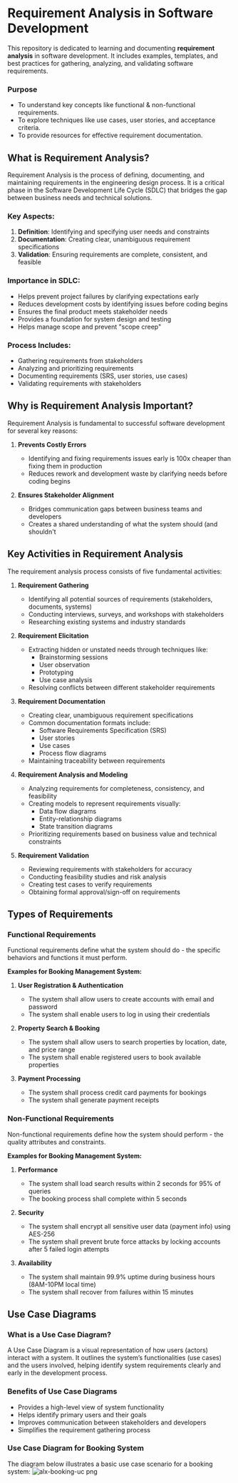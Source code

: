 # Requirement Analysis in Software Development  

This repository is dedicated to learning and documenting **requirement analysis** in software development. It includes examples, templates, and best practices for gathering, analyzing, and validating software requirements.  

### Purpose  
- To understand key concepts like functional & non-functional requirements.  
- To explore techniques like use cases, user stories, and acceptance criteria.  
- To provide resources for effective requirement documentation.  
## What is Requirement Analysis?

Requirement Analysis is the process of defining, documenting, and maintaining requirements in the engineering design process. It is a critical phase in the Software Development Life Cycle (SDLC) that bridges the gap between business needs and technical solutions.

### Key Aspects:
1. **Definition**: Identifying and specifying user needs and constraints
2. **Documentation**: Creating clear, unambiguous requirement specifications
3. **Validation**: Ensuring requirements are complete, consistent, and feasible

### Importance in SDLC:
- Helps prevent project failures by clarifying expectations early
- Reduces development costs by identifying issues before coding begins
- Ensures the final product meets stakeholder needs
- Provides a foundation for system design and testing
- Helps manage scope and prevent "scope creep"

### Process Includes:
- Gathering requirements from stakeholders
- Analyzing and prioritizing requirements
- Documenting requirements (SRS, user stories, use cases)
- Validating requirements with stakeholders
## Why is Requirement Analysis Important?

Requirement Analysis is fundamental to successful software development for several key reasons:

1. **Prevents Costly Errors**  
   - Identifying and fixing requirements issues early is 100x cheaper than fixing them in production
   - Reduces rework and development waste by clarifying needs before coding begins

2. **Ensures Stakeholder Alignment**  
   - Bridges communication gaps between business teams and developers
   - Creates a shared understanding of what the system should (and shouldn't
## Key Activities in Requirement Analysis

The requirement analysis process consists of five fundamental activities:

1. **Requirement Gathering**
   - Identifying all potential sources of requirements (stakeholders, documents, systems)
   - Conducting interviews, surveys, and workshops with stakeholders
   - Researching existing systems and industry standards

2. **Requirement Elicitation**
   - Extracting hidden or unstated needs through techniques like:
     - Brainstorming sessions
     - User observation
     - Prototyping
     - Use case analysis
   - Resolving conflicts between different stakeholder requirements

3. **Requirement Documentation**
   - Creating clear, unambiguous requirement specifications
   - Common documentation formats include:
     - Software Requirements Specification (SRS)
     - User stories
     - Use cases
     - Process flow diagrams
   - Maintaining traceability between requirements

4. **Requirement Analysis and Modeling**
   - Analyzing requirements for completeness, consistency, and feasibility
   - Creating models to represent requirements visually:
     - Data flow diagrams
     - Entity-relationship diagrams
     - State transition diagrams
   - Prioritizing requirements based on business value and technical constraints

5. **Requirement Validation**
   - Reviewing requirements with stakeholders for accuracy
   - Conducting feasibility studies and risk analysis
   - Creating test cases to verify requirements
   - Obtaining formal approval/sign-off on requirements
## Types of Requirements

### Functional Requirements
Functional requirements define what the system should do - the specific behaviors and functions it must perform.

**Examples for Booking Management System:**
1. **User Registration & Authentication**
   - The system shall allow users to create accounts with email and password
   - The system shall enable users to log in using their credentials

2. **Property Search & Booking**
   - The system shall allow users to search properties by location, date, and price range
   - The system shall enable registered users to book available properties

3. **Payment Processing**
   - The system shall process credit card payments for bookings
   - The system shall generate payment receipts

### Non-Functional Requirements
Non-functional requirements define how the system should perform - the quality attributes and constraints.

**Examples for Booking Management System:**
1. **Performance**
   - The system shall load search results within 2 seconds for 95% of queries
   - The booking process shall complete within 5 seconds

2. **Security**
   - The system shall encrypt all sensitive user data (payment info) using AES-256
   - The system shall prevent brute force attacks by locking accounts after 5 failed login attempts

3. **Availability**
   - The system shall maintain 99.9% uptime during business hours (8AM-10PM local time)
   - The system shall recover from failures within 15 minutes
## Use Case Diagrams

### What is a Use Case Diagram?

A Use Case Diagram is a visual representation of how users (actors) interact with a system. It outlines the system’s functionalities (use cases) and the users involved, helping identify system requirements clearly and early in the development process.

### Benefits of Use Case Diagrams

- Provides a high-level view of system functionality
- Helps identify primary users and their goals
- Improves communication between stakeholders and developers
- Simplifies the requirement gathering process

### Use Case Diagram for Booking System

The diagram below illustrates a basic use case scenario for a booking system:
![alx-booking-uc png](https://github.com/user-attachments/assets/78c8e066-5445-4a99-9931-ea4be2e43db4)


